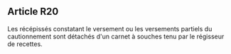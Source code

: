 Article R20
----
Les récépissés constatant le versement ou les versements partiels du
cautionnement sont détachés d'un carnet à souches tenu par le régisseur de
recettes.
